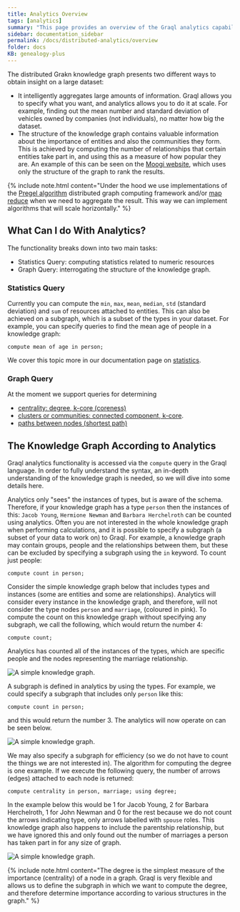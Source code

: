 ```yaml
---
title: Analytics Overview
tags: [analytics]
summary: "This page provides an overview of the Graql analytics capabilities."
sidebar: documentation_sidebar
permalink: /docs/distributed-analytics/overview
folder: docs
KB: genealogy-plus
---
```


The distributed Grakn knowledge graph presents two different ways to obtain insight on a large dataset:

 *   It intelligently aggregates large amounts of information. Graql allows you to specify what you want, and analytics allows you to do it at scale. For example, finding out the mean number and standard deviation of vehicles owned by companies (not individuals), no matter how big the dataset.
 *  The structure of the knowledge graph contains valuable information about the importance of entities and also the communities they form. This is achieved by computing the number of relationships that certain entities take part in, and using this as a measure of how popular they are. An example of this can be seen on the [Moogi website](https://moogi.co), which uses only the structure of the graph to rank the results.

{% include note.html content="Under the hood we use implementations of the [Pregel algorithm](https://www.quora.com/What-are-the-main-concepts-behind-Googles-Pregel) distributed graph computing
framework and/or [map reduce](https://en.wikipedia.org/wiki/MapReduce) when we need to aggregate the result. This way we can implement algorithms that will scale horizontally." %}

## What Can I do With Analytics?

The functionality breaks down into two main tasks:

*  Statistics Query: computing statistics related to numeric resources
*  Graph Query: interrogating the structure of the knowledge graph.

### Statistics Query

Currently you can compute the `min`, `max`, `mean`, `median`, `std` (standard deviation) and `sum` of resources attached to entities. This
can also be achieved on a subgraph, which is a subset of the types in your dataset. For example, you can specify queries to find the mean age of people in a knowledge graph:

```graql
compute mean of age in person;
```

We cover this topic more in our documentation page on [statistics](./compute-statistics).

### Graph Query

At the moment we support queries for determining

* [centrality: degree, k-core (coreness)](./compute-centrality)
* [clusters or communities: connected component, k-core](./compute-cluster).
* [paths between nodes (shortest path)](./compute-shortest-path)

## The Knowledge Graph According to Analytics

Graql analytics functionality is accessed via the `compute` query in the Graql language. In order to fully understand the
syntax, an in-depth understanding of the knowledge graph is needed, so we will dive into some details here.

Analytics only "sees" the instances of types, but is aware of the schema. Therefore, if your knowledge graph has a type `person`
then the instances of this: `Jacob Young`, `Hermione Newman` and `Barbara Herchelroth` can be counted using analytics.
Often you are not interested in the whole knowledge graph when performing calculations, and it is possible to specify a subgraph (a subset of your data to work on) to Graql.
For example, a knowledge graph may contain groups, people and the relationships between them, but these can be excluded by specifying a subgraph using the `in` keyword.
To count just people:

```graql
compute count in person;
```

Consider the simple knowledge graph below that includes types and instances (some are entities and some are relationships).
Analytics will consider every instance in the knowledge graph, and therefore, will not consider the type nodes `person` and `marriage`, (coloured in pink).
To compute the count on this knowledge graph without specifying any subgraph, we call the following, which would return the number 4:

```graql
compute count;
```

Analytics has counted all of the instances of the types, which are specific people and the nodes representing
the marriage relationship.

![A simple knowledge graph.](/images/analytics_sub_Graph.png)

A subgraph is defined in analytics by using the types. For example, we could specify a subgraph that includes only
`person` like this:

```graql
compute count in person;
```

and this would return the number 3.
The analytics will now operate on can be seen below.

![A simple knowledge graph.](/images/analytics_another_sub_Graph.png)


We may also specify a subgraph for efficiency (so we do not have to count the things we are not interested in).
The algorithm for computing the degree is one example.
If we execute the following query, the number of arrows (edges) attached to each node is returned:

```graql
compute centrality in person, marriage; using degree;
```

In the example below this would be 1 for Jacob Young, 2 for Barbara Herchelroth, 1 for John Newman and 0 for the rest because we do not count the arrows indicating type, only arrows labelled with `spouse` roles.
This knowledge graph also happens to include the parentship relationship, but we have ignored this and only found out the number of marriages a person has taken part in for any size of graph.

![A simple knowledge graph.](/images/analytics_degree_sub_Graph.png)

{% include note.html content="The degree is the simplest measure of the importance (centrality) of a node in a graph.
Graql is very flexible and allows us to define the subgraph in which we want to compute the degree, and therefore determine
importance according to various structures in the graph." %}
